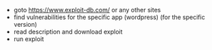 - goto https://www.exploit-db.com/ or any other sites
- find vulnerabilities for the specific app (wordpress) (for the specific version)
- read description and download exploit
- run exploit